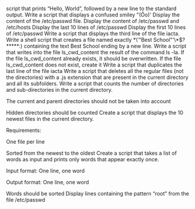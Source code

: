  script that prints “Hello, World”, followed by a new line to the standard output.
Write a script that displays a confused smiley "(Ôo)'
Display the content of the /etc/passwd file.
Display the content of /etc/passwd and /etc/hosts
Display the last 10 lines of /etc/passwd
Display the first 10 lines of /etc/passwd
Write a script that displays the third line of the file iacta.
Write a shell script that creates a file named exactly \*\\'"Best School"\'\\*$\?\*\*\*\*\*:) containing the text Best School ending by a new line.
Write a script that writes into the file ls_cwd_content the result of the command ls -la. If the file ls_cwd_content already exists, it should be overwritten. If the file ls_cwd_content does not exist, create it
Write a script that duplicates the last line of the file iacta
Write a script that deletes all the regular files (not the directories) with a .js extension that are present in the current directory and all its subfolders.
Write a script that counts the number of directories and sub-directories in the current directory.



The current and parent directories should not be taken into account

Hidden directories should be counted
Create a script that displays the 10 newest files in the current directory.



Requirements:



One file per line

Sorted from the newest to the oldest
Create a script that takes a list of words as input and prints only words that appear exactly once.



Input format: One line, one word

Output format: One line, one word

Words should be sorted
Display lines containing the pattern “root” from the file /etc/passwd
